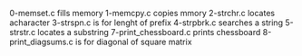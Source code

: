 0-memset.c fills memory
1-memcpy.c copies mmory
2-strchr.c locates acharacter
3-strspn.c is for lenght of prefix
4-strpbrk.c searches a string
5-strstr.c locates a substring
7-print_chessboard.c prints chessboard
8-print_diagsums.c is for diagonal of square matrix
